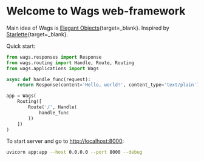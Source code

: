 # Welcome to Wags web-framework

Main idea of Wags is [Elegant Objects](https://www.elegantobjects.org){target=_blank}.
Inspired by [Starlette](https://www.starlette.io){target=_blank}.

Quick start:
```python
from wags.responses import Response
from wags.routing import Handle, Route, Routing
from wags.applications import Wags

async def handle_func(request):
    return Response(content='Hello, world!', content_type='text/plain')

app = Wags(
    Routing([
        Route('/', Handle(
            handle_func
        ))
    ])
)
```

To start server and go to [http://localhost:8000](http://localhost:8000/):
```bash
uvicorn app:app --host 0.0.0.0 --port 8000 --debug
```
